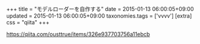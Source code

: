+++
title = "モデルローダーを自作する"
date = 2015-01-13 06:00:05+09:00
updated = 2015-01-13 06:00:05+09:00
taxonomies.tags = ['vvvv']
[extra]
css = "qiita"
+++

<https://qiita.com/ousttrue/items/326e937703756a11ebcb>



